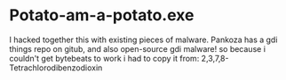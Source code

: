 # Potato-am-a-potato.exe
I hacked together this with existing pieces of malware.
Pankoza has a gdi things repo on gitub, and also open-source gdi malware!
so because i couldn't get bytebeats to work i had to copy it from: 2,3,7,8-Tetrachlorodibenzodioxin
